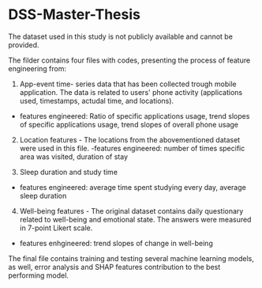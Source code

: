 # DSS-Master-Thesis
The dataset used in this study is not publicly available and cannot be provided. 

The filder contains four files with codes, presenting the process of feature engineering from:
1) App-event time- series data that has been collected trough mobile application. The data is related to users' phone activity (applications used, timestamps, actudal time,
 and locations).
- features engineered: Ratio of specific applications usage, trend slopes of specific applications usage, trend slopes of overall phone usage

2) Location features - The locations from the abovementioned dataset were used in this file.
-features engineered: number of times specific area was visited, duration of stay

3) Sleep duration and study time
- features engineered: average time spent studying every day, average sleep duration

4) Well-being features - The original dataset contains daily questionary related to well-being and emotional state. The answers were measured in 7-point Likert scale.
- features enhgineered: trend slopes of change in well-being

The final file contains training and testing several machine learning models, as well, error analysis and SHAP features contribution to the best performing model.
